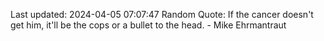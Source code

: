 Last updated: 2024-04-05 07:07:47
Random Quote: If the cancer doesn't get him, it'll be the cops or a bullet to the head. - Mike Ehrmantraut